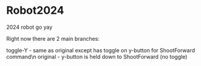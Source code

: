 # Robot2024

2024 robot go yay

Right now there are 2 main branches:

toggle-Y - same as original except has toggle on y-button for ShootForward command\n
original - y-button is held down to ShootForward (no toggle)
